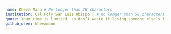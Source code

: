 ```yaml
---
name: Kheva Mann # No longer than 28 characters
institution: Cal Poly San Luis Obispo 🚩 # no longer than 58 characters
quote: Your time is limited, so don’t waste it living someone else’s life. # no longer than 100 characters, avoid using quotes(") to guarantee the format remains the same.
github_user: khevamann
---
```

